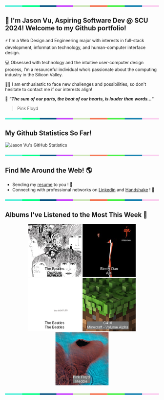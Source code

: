 <img src="./.github/workflows/banner_strip.png" width="100%" height="5px">

## 👋 I'm Jason Vu, Aspiring Software Dev @ SCU 2024! Welcome to my Github portfolio! 

⚡ I'm a Web Design and Engineering major with interests in full-stack development, information technology, and human-computer interface design.

💻 Obsessed with technology and the intuitive user-computer design process, I’m a resourceful individual who’s passionate about the computing industry in the Silicon Valley.

🙋‍♂️ I am enthusiastic to face new challenges and possibilities, so don't hesitate to contact me if our interests align!

🤝 ***"The sum of our parts, the beat of our hearts, is louder than words..."***
> Pink Floyd

<img src="./.github/workflows/banner_strip.png" width="100%" height="5px">

## My Github Statistics So Far!
![Jason Vu's GitHub Statistics](https://github-readme-stats.vercel.app/api?username=JAVAB3ANS&show_icons=true)

<img src="./.github/workflows/banner_strip.png" width="100%" height="5px">

## Find Me Around the Web! 🌎
- Sending my [resume](https://javab3ans.github.io/portfolio/resume.pdf) to you ! 📝
- Connecting with professional networks on [Linkedin](https://www.linkedin.com/in/jason-anh-vu/) and [Handshake](https://scu.joinhandshake.com/stu/users/25718798) ! 💼  

<img src="./.github/workflows/banner_strip.png" width="100%" height="5px">

## Albums I've Listened to the Most This Week 🎹 

<!-- lastfm -->
<p align="center"><a href="https://www.last.fm/music/The+Beatles/Revolver"><img src="./album-covers-finished/album-cover_final_0.png" title="The Beatles - Revolver"></a> <a href="https://www.last.fm/music/Steely+Dan/Aja"><img src="./album-covers-finished/album-cover_final_1.png" title="Steely Dan - Aja"></a> <a href="https://www.last.fm/music/The+Beatles/The+Beatles"><img src="./album-covers-finished/album-cover_final_2.png" title="The Beatles - The Beatles"></a> <a href="https://www.last.fm/music/C418/Minecraft+-+Volume+Alpha"><img src="./album-covers-finished/album-cover_final_3.png" title="C418 - Minecraft - Volume Alpha"></a> <a href="https://www.last.fm/music/Pink+Floyd/Meddle"><img src="./album-covers-finished/album-cover_final_4.png" title="Pink Floyd - Meddle"></a> </p>

<img src="./.github/workflows/banner_strip.png" width="100%" height="5px">
